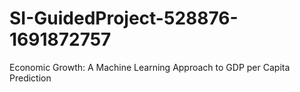 # SI-GuidedProject-528876-1691872757
Economic Growth: A Machine Learning Approach to GDP per Capita Prediction
